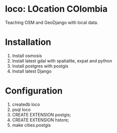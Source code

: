 loco: LOcation COlombia
=================

Teaching OSM and GeoDjango with local data.

Installation
============

 1. Install osmosis
 2. Install latest gdal with spatialite, expat and python
 3. Install postgres with postgis
 4. Install latest Django

Configuration
=============

 1. createdb loco
 2. psql loco
 3. CREATE EXTENSION postgis;
 4. CREATE EXTENSION hstore;
 5. make cities.postgis
